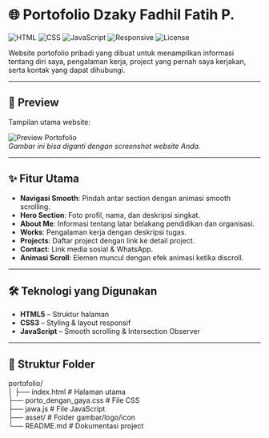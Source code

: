 # 🌐 Portofolio Dzaky Fadhil Fatih P.

![HTML](https://img.shields.io/badge/HTML-5-orange?logo=html5)
![CSS](https://img.shields.io/badge/CSS-3-blue?logo=css3)
![JavaScript](https://img.shields.io/badge/JavaScript-ES6-yellow?logo=javascript)
![Responsive](https://img.shields.io/badge/Responsive-Yes-brightgreen)
![License](https://img.shields.io/badge/License-MIT-lightgrey)

Website portofolio pribadi yang dibuat untuk menampilkan informasi tentang diri saya, pengalaman kerja, project yang pernah saya kerjakan, serta kontak yang dapat dihubungi.

---

## 📸 Preview  
Tampilan utama website:  

![Preview Portofolio](asset/preview.png)  
*Gambar ini bisa diganti dengan screenshot website Anda.*

---

## ✨ Fitur Utama
- **Navigasi Smooth**: Pindah antar section dengan animasi smooth scrolling.
- **Hero Section**: Foto profil, nama, dan deskripsi singkat.
- **About Me**: Informasi tentang latar belakang pendidikan dan organisasi.
- **Works**: Pengalaman kerja dengan deskripsi tugas.
- **Projects**: Daftar project dengan link ke detail project.
- **Contact**: Link media sosial & WhatsApp.
- **Animasi Scroll**: Elemen muncul dengan efek animasi ketika discroll.

---

## 🛠️ Teknologi yang Digunakan
- **HTML5** – Struktur halaman
- **CSS3** – Styling & layout responsif
- **JavaScript** – Smooth scrolling & Intersection Observer

---

## 📂 Struktur Folder
portofolio/ <br>
│
├──  index.html # Halaman utama <br>
├── porto_dengan_gaya.css # File CSS <br>
├── jawa.js # File JavaScript <br>
├── asset/ # Folder gambar/logo/icon <br>
└── README.md # Dokumentasi project <br>
